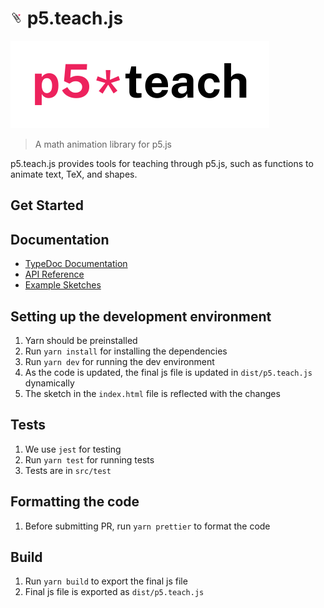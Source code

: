 <h1> <img src="assets/p5-teach-logo.png" alt="logo" width="20" /> p5.teach.js </h1> 

<img src="assets/p5-astrik-teach.png" alt="astrik-logo" />

> A math animation library for p5.js

p5.teach.js provides tools for teaching through p5.js, such as functions to animate text, TeX, and shapes.

## Get Started

## Documentation

- [TypeDoc Documentation](docs/index.html)
- [API Reference](api_reference.md)
- [Example Sketches](https://editor.p5js.org/radium.scientist/collections/-xxYz8cof)

## Setting up the development environment

1. Yarn should be preinstalled
2. Run `yarn install` for installing the dependencies
3. Run `yarn dev` for running the dev environment
4. As the code is updated, the final js file is updated in `dist/p5.teach.js` dynamically
5. The sketch in the `index.html` file is reflected with the changes

## Tests

1. We use `jest` for testing
2. Run `yarn test` for running tests
3. Tests are in `src/test`

## Formatting the code

1. Before submitting PR, run `yarn prettier` to format the code

## Build

1. Run `yarn build` to export the final js file
2. Final js file is exported as `dist/p5.teach.js`
